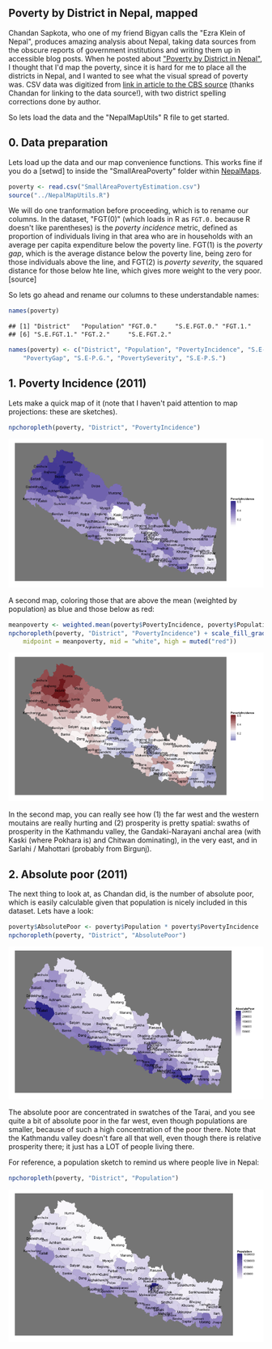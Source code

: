 Poverty by District in Nepal, mapped
---

Chandan Sapkota, who one of my friend Bigyan calls the "Ezra Klein of Nepal", produces amazing analysis about Nepal, taking data sources from the obscure reports of government institutions and writing them up in accessible blog posts. When he posted about ["Poverty by District in Nepal"](http://sapkotac.blogspot.com/2013/07/poverty-by-district-in-nepal.html), I thought that I'd map the poverty, since it is hard for me to place all the districts in Nepal, and I wanted to see what the visual spread of poverty was. CSV data was digitized from [link in article to the CBS source](http://cbs.gov.np/wp-content/uploads/2014/06/Small%20Area%20Estimates%20of%20Poverty,%202011.pdf) (thanks Chandan for linking to the data source!), with two district spelling corrections done by author.

So lets load the data and the "NepalMapUtils" R file to get started.

## 0. Data preparation

Lets load up the data and our map convenience functions. This works fine if you do a [setwd] to inside the "SmallAreaPoverty" folder within [NepalMaps](http://github.com/prabhasp/NepalMaps).

```r
poverty <- read.csv("SmallAreaPovertyEstimation.csv")
source("../NepalMapUtils.R")
```


We will do one tranformation before proceeding, which is to rename our columns. In the dataset, "FGT(0)" (which loads in R as `FGT.0.` because R doesn't like parentheses) is the _poverty incidence_ metric, defined as proportion of individuals living in that area who are in households with an average per capita expenditure below the poverty line. FGT(1) is the _poverty gap_, which is the average distance below the poverty line, being zero for those individuals above the line, and FGT(2) is _poverty severity_, the squared distance for those below hte line, which gives more weight to the very poor. [source]

So lets go ahead and rename our columns to these understandable names:


```r
names(poverty)
```

```
## [1] "District"   "Population" "FGT.0."     "S.E.FGT.0." "FGT.1."    
## [6] "S.E.FGT.1." "FGT.2."     "S.E.FGT.2."
```

```r
names(poverty) <- c("District", "Population", "PovertyIncidence", "S.E-P.I.", 
    "PovertyGap", "S.E-P.G.", "PovertySeverity", "S.E-P.S.")
```


## 1. Poverty Incidence (2011)

 Lets make a quick map of it (note that I haven't paid attention to map projections: these are sketches).

```r
npchoropleth(poverty, "District", "PovertyIncidence")
```

![plot of chunk unnamed-chunk-3](figure/unnamed-chunk-3.png) 


A second map, coloring those that are above the mean (weighted by population) as blue and those below as red:

```r
meanpoverty <- weighted.mean(poverty$PovertyIncidence, poverty$Population)
npchoropleth(poverty, "District", "PovertyIncidence") + scale_fill_gradient2(low = muted("blue"), 
    midpoint = meanpoverty, mid = "white", high = muted("red"))
```

![plot of chunk unnamed-chunk-4](figure/unnamed-chunk-4.png) 


In the second map, you can really see how (1) the far west and the western moutains are really hurting and (2) prosperity is pretty spatial: swaths of prosperity in the Kathmandu valley, the  Gandaki-Narayani anchal area (with Kaski (where Pokhara is) and Chitwan dominating), in the very east, and in Sarlahi / Mahottari (probably from Birgunj).

## 2. Absolute poor (2011)

The next thing to look at, as Chandan did, is the number of absolute poor, which is easily calculable given that population is nicely included in this dataset. Lets have a look:

```r
poverty$AbsolutePoor <- poverty$Population * poverty$PovertyIncidence
npchoropleth(poverty, "District", "AbsolutePoor")
```

![plot of chunk unnamed-chunk-5](figure/unnamed-chunk-5.png) 

The absolute poor are concentrated in swatches of the Tarai, and you see quite a bit of absolute poor in the far west, even though populations are smaller, because of such a high concentration of the poor there. Note that the Kathmandu valley doesn't fare all that well, even though there is relative prosperity there; it just has a LOT of people living there.

For reference, a population sketch to remind us where people live in Nepal:

```r
npchoropleth(poverty, "District", "Population")
```

![plot of chunk unnamed-chunk-6](figure/unnamed-chunk-6.png) 

